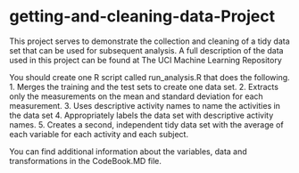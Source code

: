 # getting-and-cleaning-data-Project


This project serves to demonstrate the collection and cleaning of a tidy data set that can be used for subsequent analysis. A full description of the data used in this project can be found at The UCI Machine Learning Repository

You should create one R script called run_analysis.R that does the following. 1. Merges the training and the test sets to create one data set. 2. Extracts only the measurements on the mean and standard deviation for each measurement. 3. Uses descriptive activity names to name the activities in the data set 4. Appropriately labels the data set with descriptive activity names. 5. Creates a second, independent tidy data set with the average of each variable for each activity and each subject.

You can find additional information about the variables, data and transformations in the CodeBook.MD file.
